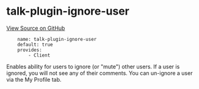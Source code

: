 
# talk-plugin-ignore-user
[View Source on GitHub](https://github.com/coralproject/talk/tree/master/plugins/talk-plugin-ignore-user/)

```
    name: talk-plugin-ignore-user
    default: true
    provides:
        - Client
```


Enables ability for users to ignore (or "mute") other users. If a user is
ignored, you will not see any of their comments. You can un-ignore a user via
the My Profile tab.